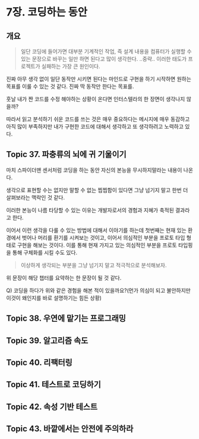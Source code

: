 # 7장. 코딩하는 동안

## 개요

> 일단 코딩에 들어가면 대부분 기계적인 작업, 즉 설계 내용을 컴퓨터가 실행할 수 있는 문장으로 바꾸는 일만 하면 된다고 많이 생각한다. ..중략.. 이러한 태도가 프로젝트가 실패하는 가장 큰 원인이다.
> 

진짜 아무 생각 없이 일단 동작만 시키면 된다는 마인드로 구현을 하기 시작하면 원하는 목표를 이룰 수 있는 것 같다. 진짜 딱 동작만 한다는 목표를.

훗날 내가 짠 코드를 수정 해야하는 상황이 온다면 인터스텔라의 한 장면이 생각나지 않을까?

따라서 읽고 분석하기 쉬운 코드를 쓰는 것은 매우 중요하다는 메시지에 매우 동감하고 아직 많이 부족하지만 내가 구현한 코드에 대해서 생각하고 또 생각하려고 노력하고 있다.

## Topic 37. 파충류의 뇌에 귀 기울이기

마치 스파이더맨 센서처럼 코딩을 하는 동안 자신의 본능을 무시하지말라는 내용이 나온다.

생각으로 표현할 수는 없지만 말할 수 없는 찝찝함이 있다면 그냥 넘기지 말고 한번 더 살펴보라는 맥락인 것 같다.

이러한 본능이 나름 타당할 수 있는 이유는 개발자로서의 경험과 지혜가 축적된 결과라고 한다.

이어서 이런 생각을 다룰 수 있는 방법에 대해서 이야기를 하는데 첫번째는 현재 있는 환경에서 벗어나 머리를 환기를 시켜보는 것이고, 이어서 의심적인 부분을 프로토 타입 형태로 구현을 해보는 것이다. 이를 통해 현재 가지고 있는 의심적인 부분을 프로토 타입핑을 통해 구체화를 시킬 수도 있다.

> 이상하게 생각되는 부분을 그냥 넘기지 말고 적극적으로 분석해보자.
> 

위 문장이 해당 챕터를 요약하는 한 문장이 될 것 같다.

Q) 코딩을 하다가 위와 같은 경험을 해본 적이 있을까요?(먼가 의심이 되고 불안하지만 이것이 왜인지를 바로 설명하기는 힘든 상황)

## Topic 38. 우연에 맡기는 프로그래밍

## Topic 39. 알고리즘 속도

## Topic 40. 리팩터링

## Topic 41. 테스트로 코딩하기

## Topic 42. 속성 기반 테스트

## Topic 43. 바깥에서는 안전에 주의하라